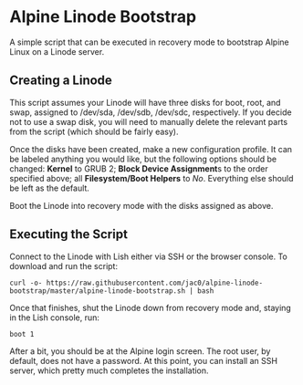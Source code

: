# Alpine Linode Bootstrap

A simple script that can be executed in recovery mode to bootstrap Alpine Linux on a Linode server.

## Creating a Linode

This script assumes your Linode will have three disks for boot, root, and swap, assigned to /dev/sda, /dev/sdb, /dev/sdc, respectively. If you decide not to use a swap disk, you will need to manually delete the relevant parts from the script (which should be fairly easy).

Once the disks have been created, make a new configuration profile. It can be labeled anything you would like, but the following options should be changed: **Kernel** to GRUB 2; **Block Device Assignment**s to the order specified above; all **Filesystem/Boot Helpers** to *No*. Everything else should be left as the default. 

Boot the Linode into recovery mode with the disks assigned as above.

## Executing the Script

Connect to the Linode with Lish either via SSH or the browser console. To download and run the script:

    curl -o- https://raw.githubusercontent.com/jac0/alpine-linode-bootstrap/master/alpine-linode-bootstrap.sh | bash

Once that finishes, shut the Linode down from recovery mode and, staying in the Lish console, run:
  
    boot 1

After a bit, you should be at the Alpine login screen. The root user, by default, does not have a password. At this point, you can install an SSH server, which pretty much completes the installation.
